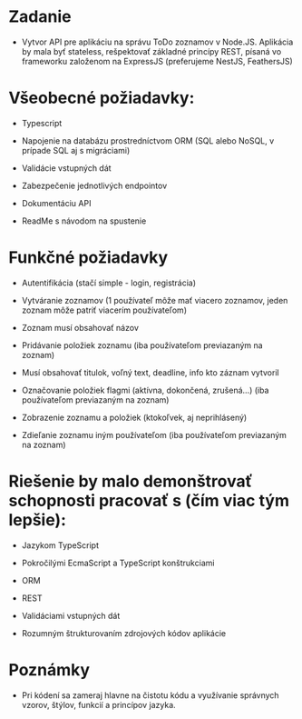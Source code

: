 # Zadanie

- Vytvor API pre aplikáciu na správu ToDo zoznamov v Node.JS. Aplikácia by mala byť stateless, rešpektovať základné princípy REST, písaná vo frameworku založenom na ExpressJS (preferujeme NestJS, FeathersJS)

# Všeobecné požiadavky:

- Typescript

- Napojenie na databázu prostredníctvom ORM (SQL alebo NoSQL, v prípade SQL aj s migráciami)

- Validácie vstupných dát

- Zabezpečenie jednotlivých endpointov

- Dokumentáciu API

- ReadMe s návodom na spustenie

# Funkčné požiadavky

- Autentifikácia (stačí simple - login, registrácia)

- Vytváranie zoznamov (1 používateľ môže mať viacero zoznamov, jeden zoznam môže patriť viacerím používateľom)

- Zoznam musí obsahovať názov

- Pridávanie položiek zoznamu (iba používateľom previazaným na zoznam)

- Musí obsahovať titulok, voľný text, deadline, info kto záznam vytvoril

- Označovanie položiek flagmi (aktívna, dokončená, zrušená…) (iba používateľom previazaným na zoznam)

- Zobrazenie zoznamu a položiek (ktokoľvek, aj neprihlásený)

- Zdieľanie zoznamu iným používateľom (iba používateľom previazaným na zoznam)

# Riešenie by malo demonštrovať schopnosti pracovať s (čím viac tým lepšie):

- Jazykom TypeScript

- Pokročilými EcmaScript a TypeScript konštrukciami

- ORM

- REST

- Validáciami vstupných dát

- Rozumným štrukturovaním zdrojových kódov aplikácie

# Poznámky

- Pri kódení sa zameraj hlavne na čistotu kódu a využívanie správnych vzorov, štýlov, funkcií a princípov jazyka.

